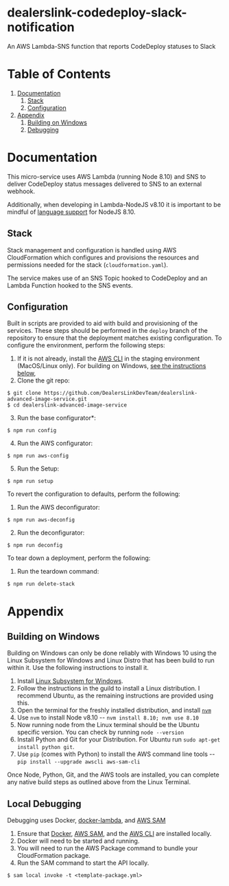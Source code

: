 # dealerslink-codedeploy-slack-notification
An AWS Lambda-SNS function that reports CodeDeploy statuses to Slack

# Table of Contents
  1. [Documentation](#documentation)
      1. [Stack](#stack)
      2. [Configuration](#config)
  2. [Appendix](#appendix)
      1. [Building on Windows](#windows)
      2. [Debugging](#debugging)

<a name="documentation"></a>
# Documentation
This micro-service uses AWS Lambda (running Node 8.10) and SNS to deliver CodeDeploy status messages delivered to SNS to an external webhook.

Additionally, when developing in Lambda-NodeJS v8.10 it is important to be mindful of [language support](https://node.green/) for NodeJS 8.10.

<a name="stack"></a>
## Stack
Stack management and configuration is handled using AWS CloudFormation which configures and provisions the resources and permissions needed for the stack (`cloudformation.yaml`).  

The service makes use of an SNS Topic hooked to CodeDeploy and an Lambda Function hooked to the SNS events.

<a name="config"></a>
## Configuration
Built in scripts are provided to aid with build and provisioning of the services. These steps should be performed in the `deploy` branch of the repository to ensure that the deployment matches existing configuration. To configure the environment, perform the following steps:

1. If it is not already, install the [AWS CLI](https://aws.amazon.com/cli/) in the staging environment (MacOS/Linux only).  For building on Windows, [see the instructions below](#windows),
2. Clone the git repo:
```shell
$ git clone https://github.com/DealersLinkDevTeam/dealerslink-advanced-image-service.git
$ cd dealerslink-advanced-image-service
```
3. Run the base configurator*:
```shell
$ npm run config
```
4. Run the AWS configurator:
```shell
$ npm run aws-config
```
5. Run the Setup:
```shell
$ npm run setup
```

To revert the configuration to defaults, perform the following:

1. Run the AWS deconfigurator:
```shell
$ npm run aws-deconfig
```
2. Run the deconfigurator:
```shell
$ npm run deconfig
```

To tear down a deployment, perform the following:

1. Run the teardown command:
```shell
$ npm run delete-stack
```

<a name="appendix"></a>
# Appendix

<a name="windows"></a>
## Building on Windows
Building on Windows can only be done reliably with Windows 10 using the Linux Subsystem for Windows and Linux Distro that has been build to run within it.  Use the following instructions to install it.

1. Install [Linux Subsystem for Windows](https://docs.microsoft.com/en-us/windows/wsl/install-win10).
2. Follow the instructions in the guild to install a Linux distribution. I recommend Ubuntu, as the remaining instructions are provided using this.
3. Open the terminal for the freshly installed distribution, and install [`nvm`](https://www.liquidweb.com/kb/how-to-install-nvm-node-version-manager-for-node-js-on-ubuntu-12-04-lts/)
4. Use `nvm` to install Node v8.10 -- `nvm install 8.10; nvm use 8.10`
5. Now running node from the Linux terminal should be the Ubuntu specific version. You can check by running `node --version`
6. Install Python and Git for your Distribution.  For Ubuntu run `sudo apt-get install python git`.
7. Use `pip` (comes with Python) to install the AWS command line tools -- `pip install --upgrade awscli aws-sam-cli`

Once Node, Python, Git, and the AWS tools are installed, you can complete any native build steps as outlined above from the Linux Terminal.

<a name="debugging"></a>
## Local Debugging
Debugging uses Docker, [docker-lambda](https://github.com/lambci/docker-lambda), and [AWS SAM](https://github.com/awslabs/aws-sam-local)

1. Ensure that [Docker](https://www.docker.com/), [AWS SAM](https://github.com/awslabs/aws-sam-local), and the [AWS CLI](https://aws.amazon.com/cli) are installed locally.
2. Docker will need to be started and running.
3. You will need to run the AWS Package command to bundle your CloudFormation package.
4. Run the SAM command to start the API locally.
```shell
$ sam local invoke -t <template-package.yml>
```

